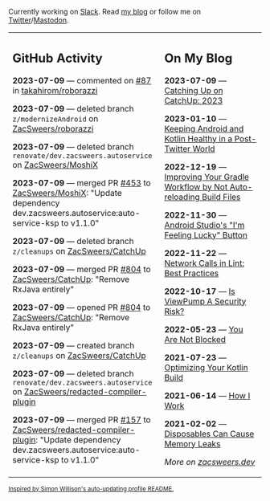 Currently working on [Slack](https://slack.com/). Read [my blog](https://zacsweers.dev/) or follow me on [Twitter](https://twitter.com/ZacSweers)/[Mastodon](https://hachyderm.io/@ZacSweers).

<table><tr><td valign="top" width="60%">

## GitHub Activity
<!-- githubActivity starts -->
**2023-07-09** — commented on [#87](https://github.com/takahirom/roborazzi/pull/87#issuecomment-1628010811) in [takahirom/roborazzi](https://github.com/takahirom/roborazzi)

**2023-07-09** — deleted branch `z/modernizeAndroid` on [ZacSweers/roborazzi](https://github.com/ZacSweers/roborazzi)

**2023-07-09** — deleted branch `renovate/dev.zacsweers.autoservice` on [ZacSweers/MoshiX](https://github.com/ZacSweers/MoshiX)

**2023-07-09** — merged PR [#453](https://github.com/ZacSweers/MoshiX/pull/453) to [ZacSweers/MoshiX](https://github.com/ZacSweers/MoshiX): "Update dependency dev.zacsweers.autoservice:auto-service-ksp to v1.1.0"

**2023-07-09** — deleted branch `z/cleanups` on [ZacSweers/CatchUp](https://github.com/ZacSweers/CatchUp)

**2023-07-09** — merged PR [#804](https://github.com/ZacSweers/CatchUp/pull/804) to [ZacSweers/CatchUp](https://github.com/ZacSweers/CatchUp): "Remove RxJava entirely"

**2023-07-09** — opened PR [#804](https://github.com/ZacSweers/CatchUp/pull/804) to [ZacSweers/CatchUp](https://github.com/ZacSweers/CatchUp): "Remove RxJava entirely"

**2023-07-09** — created branch `z/cleanups` on [ZacSweers/CatchUp](https://github.com/ZacSweers/CatchUp)

**2023-07-09** — deleted branch `renovate/dev.zacsweers.autoservice` on [ZacSweers/redacted-compiler-plugin](https://github.com/ZacSweers/redacted-compiler-plugin)

**2023-07-09** — merged PR [#157](https://github.com/ZacSweers/redacted-compiler-plugin/pull/157) to [ZacSweers/redacted-compiler-plugin](https://github.com/ZacSweers/redacted-compiler-plugin): "Update dependency dev.zacsweers.autoservice:auto-service-ksp to v1.1.0"
<!-- githubActivity ends -->
</td><td valign="top" width="40%">

## On My Blog
<!-- blog starts -->
**2023-07-09** — [Catching Up on CatchUp: 2023](https://www.zacsweers.dev/catching-up-on-catchup-2023/)

**2023-01-10** — [Keeping Android and Kotlin Healthy in a Post-Twitter World](https://www.zacsweers.dev/keeping-android-healthy/)

**2022-12-19** — [Improving Your Gradle Workflow by Not Auto-reloading Build Files](https://www.zacsweers.dev/improving-your-workflow-by-not-auto-reloading-build-files/)

**2022-11-30** — [Android Studio's "I'm Feeling Lucky" Button](https://www.zacsweers.dev/android-studios-im-feeling-lucky-button/)

**2022-11-22** — [Network Calls in Lint: Best Practices](https://www.zacsweers.dev/network-calls-in-lint-best-practices/)

**2022-10-17** — [Is ViewPump A Security Risk?](https://www.zacsweers.dev/is-viewpump-a-security-risk/)

**2022-05-23** — [You Are Not Blocked](https://www.zacsweers.dev/you-are-not-blocked/)

**2021-07-23** — [Optimizing Your Kotlin Build](https://www.zacsweers.dev/optimizing-your-kotlin-build/)

**2021-06-14** — [How I Work](https://www.zacsweers.dev/how-i-work/)

**2021-02-02** — [Disposables Can Cause Memory Leaks](https://www.zacsweers.dev/disposables-can-cause-memory-leaks/)
<!-- blog ends -->
_More on [zacsweers.dev](https://zacsweers.dev/)_
</td></tr></table>

<sub><a href="https://simonwillison.net/2020/Jul/10/self-updating-profile-readme/">Inspired by Simon Willison's auto-updating profile README.</a></sub>